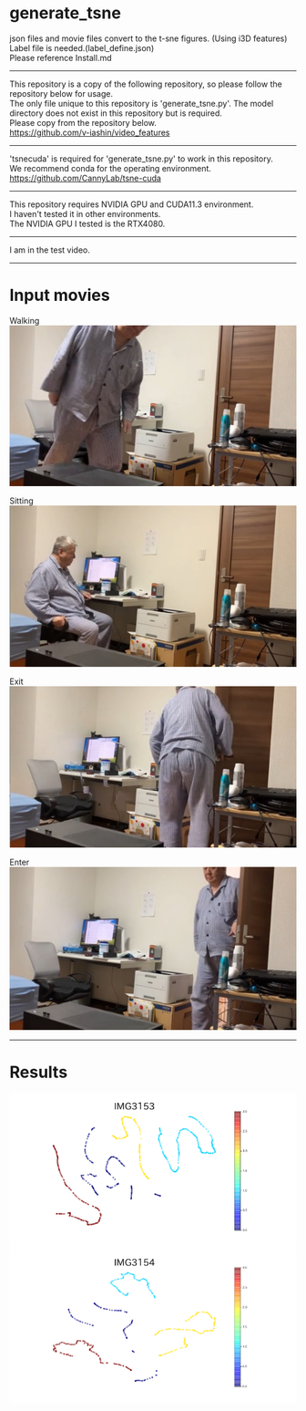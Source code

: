 # generate_tsne
json files and movie files convert to the t-sne figures.  (Using i3D features)  
Label file is needed.(label_define.json)  
Please reference Install.md  
***    
This repository is a copy of the following repository, so please follow the repository below for usage.  
The only file unique to this repository is 'generate_tsne.py'.
The model directory does not exist in this repository but is required.  
Please copy from the repository below.  
https://github.com/v-iashin/video_features  
***
'tsnecuda' is required for 'generate_tsne.py' to work in this repository.  
We recommend conda for the operating environment.  
https://github.com/CannyLab/tsne-cuda  
***  
This repository requires NVIDIA GPU and CUDA11.3 environment.   
I haven't tested it in other environments.  
The NVIDIA GPU I tested is the RTX4080.  
***   
I am in the test video.  

***  
# Input movies  
Walking  
![](media/image1.jpeg)

Sitting  
![](media/image2.jpeg)




Exit  
![](media/image3.jpeg)

Enter  
![](media/image4.jpeg)

***  
# Results  
![](media/image5.png) ![](media/image6.png)










